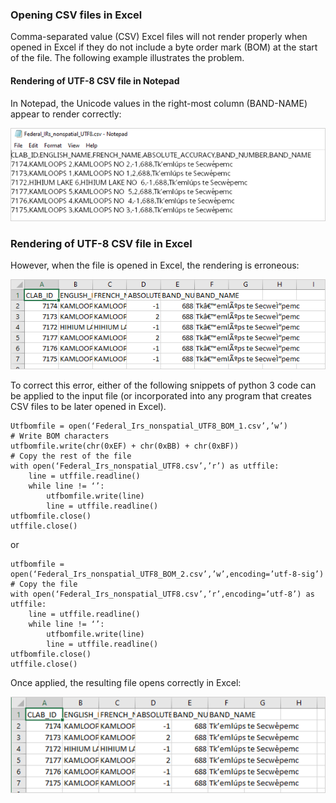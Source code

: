 ### Opening CSV files in Excel
Comma-separated value (CSV) Excel files will not render properly when opened in Excel if they do not include a byte order mark (BOM) at the start of the file. The following example illustrates the problem.
#### Rendering of UTF-8 CSV file in Notepad
In Notepad, the Unicode values in the right-most column (BAND-NAME) appear to render correctly:

![UTF-8 (without BOM) CSV file as it appears in Notepad](./csv_in_notepad.png)
 
### Rendering of UTF-8 CSV file in Excel
However, when the file is opened in Excel, the rendering is erroneous:

![UTF-8 (without BOM) CSV file as it appears in Excel](./csv_in_excel_before.png)

To correct this error, either of the following snippets of python 3 code can be applied to the input file (or incorporated into any program that creates CSV files to be later opened in Excel).

```
Utfbomfile = open(‘Federal_Irs_nonspatial_UTF8_BOM_1.csv’,’w’)
# Write BOM characters
utfbomfile.write(chr(0xEF) + chr(0xBB) + chr(0xBF))
# Copy the rest of the file
with open(‘Federal_Irs_nonspatial_UTF8.csv’,’r’) as utffile:
    line = utffile.readline() 
    while line != ‘’:
        utfbomfile.write(line)
        line = utffile.readline()
utfbomfile.close()
utffile.close()
```
or

```
utfbomfile = open(‘Federal_Irs_nonspatial_UTF8_BOM_2.csv’,’w’,encoding=’utf-8-sig’)
# Copy the file
with open(‘Federal_Irs_nonspatial_UTF8.csv’,’r’,encoding=’utf-8’) as utffile:
    line = utffile.readline() 
    while line != ‘’:
        utfbomfile.write(line)
        line = utffile.readline()
utfbomfile.close()
utffile.close()
```

Once applied, the resulting file opens correctly in Excel:
 
![UTF-8 (with BOM) CSV file as it appears in Excel](./csv_in_excel_after.png)